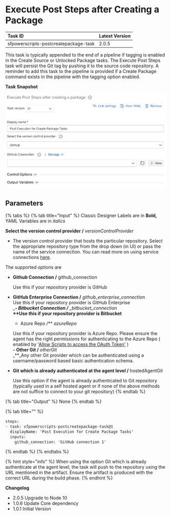 # Execute Post Steps after Creating a Package

| Task ID | Latest Version |
| :--- | :--- |
| sfpowerscripts-postcreatepackage-task | 2.0.5 |

This task is typically appended to the end of a pipeline if tagging is enabled in the Create Source or Unlocked Package tasks. The Execute Post Steps task will persist the Git tag by pushing it to the source code repository. A reminder to add this task to the pipeline is provided if a Create Package command exists in the pipeline with the tagging option enabled.

**Task Snapshot**

![](../../../.gitbook/assets/executepackagingpoststepssnapshot.png)

## Parameters

{% tabs %}
{% tab title="Input" %}
Classic Designer Labels are in **Bold,** YAML Variables are in _italics_

**Select the version control provider /** _versionControlProvider_

* The version control provider that hosts the particular repository. Select the appropriate repository type from the drop down \(in UI\) or pass the name of the service connection. You can read more on using service connections  [here](https://docs.microsoft.com/en-us/azure/devops/pipelines/library/service-endpoints?view=azure-devops&tabs=yaml).

The supported options are

* **Github Connection /** github\_connection  

  Use this if your repository  provider is GitHub  

* **GitHub Enterprise Connection /** _github\_enterprise\_connection_  
  Use this if your repository provider is GitHub Enterprise  
  _\_**- Bitbucket Connection /** \_bitbucket\_connection_  
  **\*\*Use this if your repository provider is Bitbucket**    
  - Azure Repo /\*\* _azureRepo_

  Use this if your repository provider is Azure Repo. Please ensure the agent has the right permissions for authenticating to the Azure Repo \( enabled by '[Allow Scripts to access the OAuth Token'](https://docs.microsoft.com/en-us/azure/devops/pipelines/build/options?view=azure-devops#allow-scripts-to-access-the-oauth-token) \)  
  **- Other Git /** _otherGit_  
  _\*\*_Any other Git provider which can be authenticated using a username/password based basic authentication schema.

* **Git which is already authenticated at the agent level /** hostedAgentGit  

  Use this option if the agent is already authenticated to Git repository \(typically used in a self hosted agent or if none of the above methods are not suffice to connect to your git repository\)
{% endtab %}

{% tab title="Output" %}
None
{% endtab %}

{% tab title="" %}
```text
steps:
- task: sfpowerscripts-postcreatepackage-task@1
  displayName: 'Post Execution for Create Package Tasks'
  inputs:
    github_connection: 'GitHub connection 1'
```
{% endtab %}
{% endtabs %}

{% hint style="info" %}
When using the option Git which is already authenticate at the agent level, the task will push to the repository using the URL mentioned in the artifact. Ensure the artifact is produced with the correct URL during the build phase.
{% endhint %}

**Changelog**

* 2.0.5 Upgrade to Node 10
* 1.0.6 Update Core dependency
* 1.0.1 Initial Version

